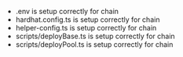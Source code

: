 - .env is setup correctly for chain
- hardhat.config.ts is setup correctly for chain
- helper-config.ts is setup correctly for chain
- scripts/deployBase.ts is setup correctly for chain
- scripts/deployPool.ts is setup correctly for chain
